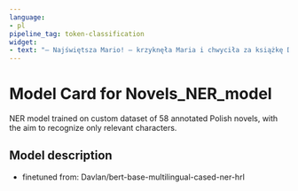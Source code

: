 ```yaml
---
language:
- pl
pipeline_tag: token-classification
widget:
- text: "– Najświętsza Mario! – krzyknęła Maria i chwyciła za książkę Dostojewskiego, bo tak spodobały jej się słowa Tomasza, która czytał pisma św. Tomasza, mówił o Jezusie, Żeromskim i o swojej koleżance Annie."
---
```

# Model Card for Novels_NER_model
NER model trained on custom dataset of 58 annotated Polish novels, with the aim to recognize only relevant characters.
## Model description
* finetuned from: Davlan/bert-base-multilingual-cased-ner-hrl 